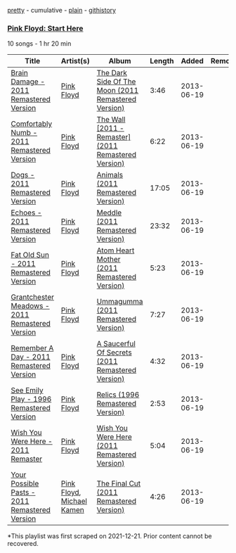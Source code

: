 [pretty](/playlists/pretty/4SJ51ZOUgnrv5GjY1GCZAL.md) - cumulative - [plain](/playlists/plain/4SJ51ZOUgnrv5GjY1GCZAL) - [githistory](https://github.githistory.xyz/mackorone/spotify-playlist-archive/blob/main/playlists/plain/4SJ51ZOUgnrv5GjY1GCZAL)

### [Pink Floyd: Start Here](https://open.spotify.com/playlist/4SJ51ZOUgnrv5GjY1GCZAL)

> 

10 songs - 1 hr 20 min

| Title | Artist(s) | Album | Length | Added | Removed |
|---|---|---|---|---|---|
| [Brain Damage \- 2011 Remastered Version](https://open.spotify.com/track/2gCf9PqIvpKbxwfJMBWwbn) | [Pink Floyd](https://open.spotify.com/artist/0k17h0D3J5VfsdmQ1iZtE9) | [The Dark Side Of The Moon \(2011 Remastered Version\)](https://open.spotify.com/album/3a0UOgDWw2pTajw85QPMiz) | 3:46 | 2013-06-19 |  |
| [Comfortably Numb \- 2011 Remastered Version](https://open.spotify.com/track/082cLCIXNPg2ruTrENz4Vt) | [Pink Floyd](https://open.spotify.com/artist/0k17h0D3J5VfsdmQ1iZtE9) | [The Wall \[2011 \- Remaster\] \(2011 Remastered Version\)](https://open.spotify.com/album/33p78EyTp6esCBodi24Pzx) | 6:22 | 2013-06-19 |  |
| [Dogs \- 2011 Remastered Version](https://open.spotify.com/track/1kAvmwfFoSwfyfuW5RmfD0) | [Pink Floyd](https://open.spotify.com/artist/0k17h0D3J5VfsdmQ1iZtE9) | [Animals \(2011 Remastered Version\)](https://open.spotify.com/album/01g7zbuqO1zMa5F8Lsric1) | 17:05 | 2013-06-19 |  |
| [Echoes \- 2011 Remastered Version](https://open.spotify.com/track/6nfXfoFwVyQZ6AJjokeFzi) | [Pink Floyd](https://open.spotify.com/artist/0k17h0D3J5VfsdmQ1iZtE9) | [Meddle \(2011 Remastered Version\)](https://open.spotify.com/album/397UShovgBCMVxbnDXMjUN) | 23:32 | 2013-06-19 |  |
| [Fat Old Sun \- 2011 Remastered Version](https://open.spotify.com/track/7BgCcmvjRx5fDyJXn2GbxU) | [Pink Floyd](https://open.spotify.com/artist/0k17h0D3J5VfsdmQ1iZtE9) | [Atom Heart Mother \(2011 Remastered Version\)](https://open.spotify.com/album/6rbgf96kGV4qCzTvSSnIFG) | 5:23 | 2013-06-19 |  |
| [Grantchester Meadows \- 2011 Remastered Version](https://open.spotify.com/track/4qlyb8etoAZli85UvynDJ7) | [Pink Floyd](https://open.spotify.com/artist/0k17h0D3J5VfsdmQ1iZtE9) | [Ummagumma \(2011 Remastered Version\)](https://open.spotify.com/album/55MYyc2jD5T1YgOUpuwEbf) | 7:27 | 2013-06-19 |  |
| [Remember A Day \- 2011 Remastered Version](https://open.spotify.com/track/1GF6iElAfh1WdUIg4KG7HG) | [Pink Floyd](https://open.spotify.com/artist/0k17h0D3J5VfsdmQ1iZtE9) | [A Saucerful Of Secrets \(2011 Remastered Version\)](https://open.spotify.com/album/6s5b6WXy4iuJ3hhePlyoWu) | 4:32 | 2013-06-19 |  |
| [See Emily Play \- 1996 Remastered Version](https://open.spotify.com/track/1stjADLevHFjxD83nK2J0k) | [Pink Floyd](https://open.spotify.com/artist/0k17h0D3J5VfsdmQ1iZtE9) | [Relics \(1996 Remastered Version\)](https://open.spotify.com/album/0LBikEJ18JLoCLRM0dy27y) | 2:53 | 2013-06-19 |  |
| [Wish You Were Here \- 2011 Remaster](https://open.spotify.com/track/0myeTJ993kXE4vN0IPchcc) | [Pink Floyd](https://open.spotify.com/artist/0k17h0D3J5VfsdmQ1iZtE9) | [Wish You Were Here \(2011 Remastered Version\)](https://open.spotify.com/album/2NzyXZfWkRcFpsJ8phIjnl) | 5:04 | 2013-06-19 |  |
| [Your Possible Pasts \- 2011 Remastered Version](https://open.spotify.com/track/75AEnhH0nTG34ierVy4GA8) | [Pink Floyd](https://open.spotify.com/artist/0k17h0D3J5VfsdmQ1iZtE9), [Michael Kamen](https://open.spotify.com/artist/68bqsIINo5RFICYwbkChbb) | [The Final Cut \(2011 Remastered Version\)](https://open.spotify.com/album/3B4RvahQk7zIdYWKZ41QJJ) | 4:26 | 2013-06-19 |  |

\*This playlist was first scraped on 2021-12-21. Prior content cannot be recovered.
